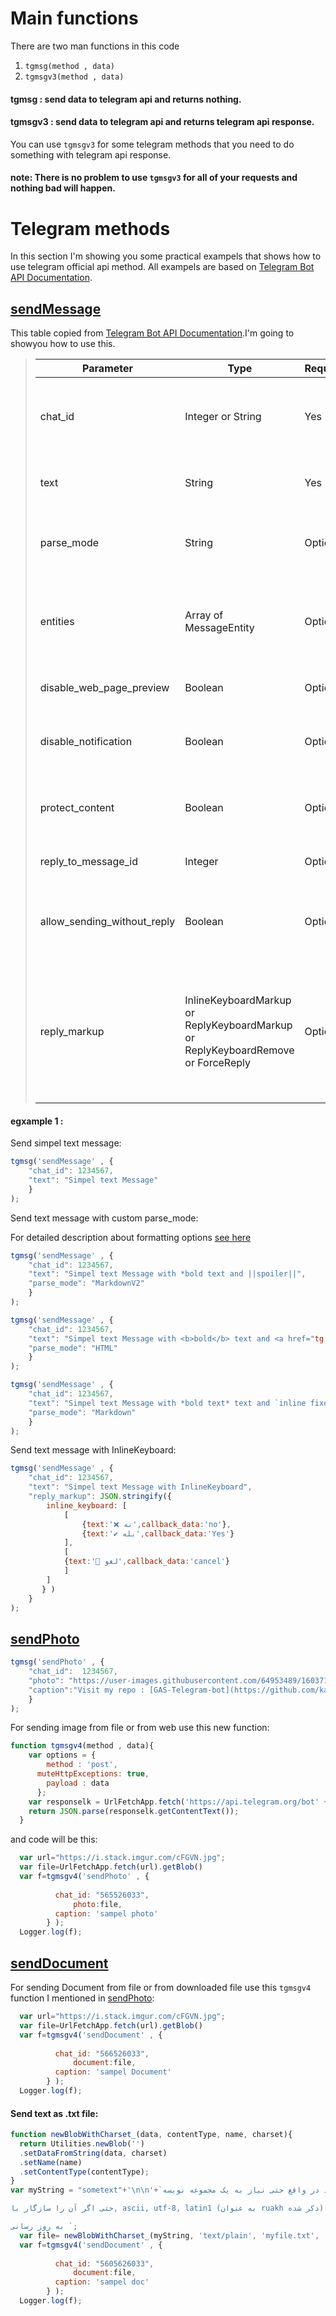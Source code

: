 # Main functions

There are two man functions in this code
1. ``` tgmsg(method , data) ```
2. ``` tgmsgv3(method , data) ```

#### tgmsg : send data to telegram api and returns nothing.
#### tgmsgv3 : send data to telegram api and returns telegram api response.

You can use `tgmsgv3` for some telegram methods that you need to do something with telegram api response.
#### note: There is no problem to use `tgmsgv3` for all of your requests and nothing bad will happen.


# Telegram methods

In this section I'm showing you some practical exampels that shows how to use telegram official api method.
All exampels are based on [Telegram Bot API Documentation](https://core.telegram.org/bots/api).

## [sendMessage](https://core.telegram.org/bots/api#sendmessage)

This table copied from [Telegram Bot API Documentation](https://core.telegram.org/bots/api).I'm going to showyou how to use this.

>| Parameter                   | Type                                                                             | Required | Description                                                                                                                                                                    |
>|-----------------------------|----------------------------------------------------------------------------------|----------|--------------------------------------------------------------------------------------------------------------------------------------------------------------------------------|
>| chat_id                     | Integer or String                                                                | Yes      | Unique identifier for the target chat or username of the target channel (in the format @channelusername)                                                                       |
>| text                        | String                                                                           | Yes      | Text of the message to be sent, 1-4096 characters after entities parsing                                                                                                       |
>| parse_mode                  | String                                                                           | Optional | Mode for parsing entities in the message text. See formatting options for more details.                                                                                        |
>| entities                    | Array of MessageEntity                                                           | Optional | A JSON-serialized list of special entities that appear in message text, which can be specified instead of parse_mode                                                           |
>| disable_web_page_preview    | Boolean                                                                          | Optional | Disables link previews for links in this message                                                                                                                               |
>| disable_notification        | Boolean                                                                          | Optional | Sends the message silently. Users will receive a notification with no sound.                                                                                                   |
>| protect_content             | Boolean                                                                          | Optional | Protects the contents of the sent message from forwarding and saving                                                                                                           |
>| reply_to_message_id         | Integer                                                                          | Optional | If the message is a reply, ID of the original message                                                                                                                          |
>| allow_sending_without_reply | Boolean                                                                          | Optional | Pass True, if the message should be sent even if the specified replied-to message is not found                                                                                 |
>| reply_markup                | InlineKeyboardMarkup or ReplyKeyboardMarkup or ReplyKeyboardRemove or ForceReply | Optional | Additional interface options. A JSON-serialized object for an inline keyboard, custom reply keyboard, instructions to remove reply keyboard or to force a reply from the user. |

#### egxample 1 :

Send simpel text message:

```javascript
tgmsg('sendMessage' , {
    "chat_id": 1234567,
    "text": "Simpel text Message"
    }
);
```

Send text message with custom parse_mode:

For detailed description about formatting options [see here](https://core.telegram.org/bots/api#formatting-options)

```javascript
tgmsg('sendMessage' , {
    "chat_id": 1234567,
    "text": "Simpel text Message with *bold text and ||spoiler||",
    "parse_mode": "MarkdownV2"
    }
);
```


```javascript
tgmsg('sendMessage' , {
    "chat_id": 1234567,
    "text": "Simpel text Message with <b>bold</b> text and <a href="tg://user?id=123456789">inline mention of a user</a>",
    "parse_mode": "HTML"
    }
);
```


```javascript
tgmsg('sendMessage' , {
    "chat_id": 1234567,
    "text": "Simpel text Message with *bold text* text and `inline fixed-width code`",
    "parse_mode": "Markdown"
    }
);
```

Send text message with InlineKeyboard:

```javascript
tgmsg('sendMessage' , {
    "chat_id": 1234567,
    "text": "Simpel text Message with InlineKeyboard",
    "reply_markup": JSON.stringify({
        inline_keyboard: [
            [
                {text:'❌ نه',callback_data:'no'},
                {text:'✔️ بله',callback_data:'Yes'}
            ],
            [
            {text:'🔨 لغو',callback_data:'cancel'}
            ]
        ]
       } )
    }
);
```

## [sendPhoto](https://core.telegram.org/bots/api#sendphoto)

```javascript		
tgmsg('sendPhoto' , {
	"chat_id":  1234567,
	"photo": "https://user-images.githubusercontent.com/64953489/160371562-a34789d1-ca1b-4fe2-911b-1f397a5964ca.png",
	"caption":"Visit my repo : [GAS-Telegram-bot](https://github.com/karim23657/GAS-Telegram-bot/tree/main)",
	}
);
```

For sending image from file or from web use this new function:

```javascript           
function tgmsgv4(method , data){
    var options = {
	    method : 'post',
      muteHttpExceptions: true,
	    payload : data
	  };
    var responselk = UrlFetchApp.fetch('https://api.telegram.org/bot' + token + '/' + method, options);
    return JSON.parse(responselk.getContentText());
  }
```

and code will be this:

```javascript           
  var url="https://i.stack.imgur.com/cFGVN.jpg";
  var file=UrlFetchApp.fetch(url).getBlob()
  var f=tgmsgv4('sendPhoto' , {
	      
	      chat_id: "565526033",
              photo:file,
	      caption: 'sampel photo'
	    } );
  Logger.log(f);
```

## [sendDocument](https://core.telegram.org/bots/api#senddocument)

For sending Document from file or from downloaded file use this `tgmsgv4` function I mentioned in [sendPhoto](#sendphoto):

```javascript      
  var url="https://i.stack.imgur.com/cFGVN.jpg";
  var file=UrlFetchApp.fetch(url).getBlob()
  var f=tgmsgv4('sendDocument' , {
	      
	      chat_id: "566526033",
              document:file,
	      caption: 'sampel Document'
	    } );
  Logger.log(f);
  ```


#### Send text as .txt file:

```javascript   
function newBlobWithCharset_(data, contentType, name, charset){
  return Utilities.newBlob('')
  .setDataFromString(data, charset)
  .setName(name)
  .setContentType(contentType);
}
var myString = "sometext"+'\n\n'+`شما نمی خواهد در واقع حتی نیاز به یک مجموعه نویسه. 'text/plain' ممکن است نادرست هر چند به دلیل آن را نیز نه واقعا متن.

حتی اگر آن را سازگار با, ascii, utf-8, latin1 (به عنوان ruakh ذکر شده) شما فقط باید درمان آن را به عنوان یک فایل باینری.

به روز رسانی `;
  var file= newBlobWithCharset_(myString, 'text/plain', 'myfile.txt', 'UTF-8');
  var f=tgmsgv4('sendDocument' , {
	      
	      chat_id: "5605626033",
              document:file,
	      caption: 'sampel doc'
	    } );
  Logger.log(f);
  
  ```
